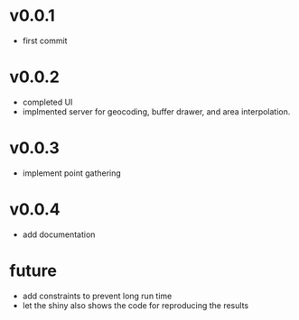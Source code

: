 v0.0.1
===== 
* first commit

v0.0.2
===== 
* completed UI 
* implmented server for geocoding, buffer drawer, and area interpolation.

v0.0.3
===== 
* implement point gathering

v0.0.4
===== 
* add documentation

future
========================= 
* add constraints to prevent long run time
* let the shiny also shows the code for reproducing the results




